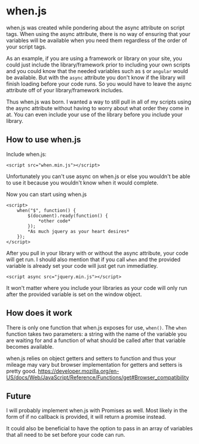 # when.js #

when.js was created while pondering about the async attribute on script tags.  When using the async attribute, there is no way of ensuring that your variables will be available when you need them regardless of the order of your script tags. 

As an example, if you are using a framework or library on your site, you could just include the library/framework prior to including your own scripts and you could know that the needed variables such as `$` or `angular` would be available. But with the `async` attribute you don't know if the library will finish loading before your code runs. So you would have to leave the async attribute off of your library/framework includes.

Thus when.js was born.  I wanted a way to still pull in all of my scripts using the async attribute without having to worry about what order they come in at. You can even include your use of the library before you include your library.

## How to use when.js ##

Include when.js:

    <script src="when.min.js"></script>
    
Unfortunately you can't use async on when.js or else you wouldn't be able to use it because you wouldn't know when it would complete.

Now you can start using when.js

    <script>
        when("$", function() {
            $(document).ready(function() {
                *other code*
            });
            *As much jquery as your heart desires*
        });
    </script>
    
After you pull in your library with or without the async attribute, your code will get run.  I should also mention that if you call `when` and the provided variable is already set your code will just get run immediatley.
    
    <script async src="jquery.min.js"></script>

It won't matter where you include your libraries as your code will only run after the provided variable is set on the window object.

## How does it work ##

There is only one function that when.js exposes for use, `when()`.  The `when` function takes two parameters: a string with the name of the variable you are waiting for and a function of what should be called after that variable becomes available.

when.js relies on object getters and setters to function and thus your mileage may vary but browser implementation for getters and setters is pretty good. https://developer.mozilla.org/en-US/docs/Web/JavaScript/Reference/Functions/get#Browser_compatibility

## Future ##
I will probably implement when.js with Promises as well.  Most likely in the form of if no callback is provided, it will return a promise instead.

It could also be beneficial to have the option to pass in an array of variables that all need to be set before your code can run.
